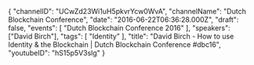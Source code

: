 {
    "channelID": "UCwZd23Wi1uH5pkvrYcw0WvA",
    "channelName": "Dutch Blockchain Conference",
    "date": "2016-06-22T06:36:28.000Z",
    "draft": false,
    "events": [
        "Dutch Blockchain Conference 2016"
    ],
    "speakers": ["David Birch"],
    "tags": [
        "Identity"
    ],
    "title": "David Birch - How to use Identity & the Blockchain | Dutch Blockchain Conference #dbc16",
    "youtubeID": "hS15p5V3slg"
}

